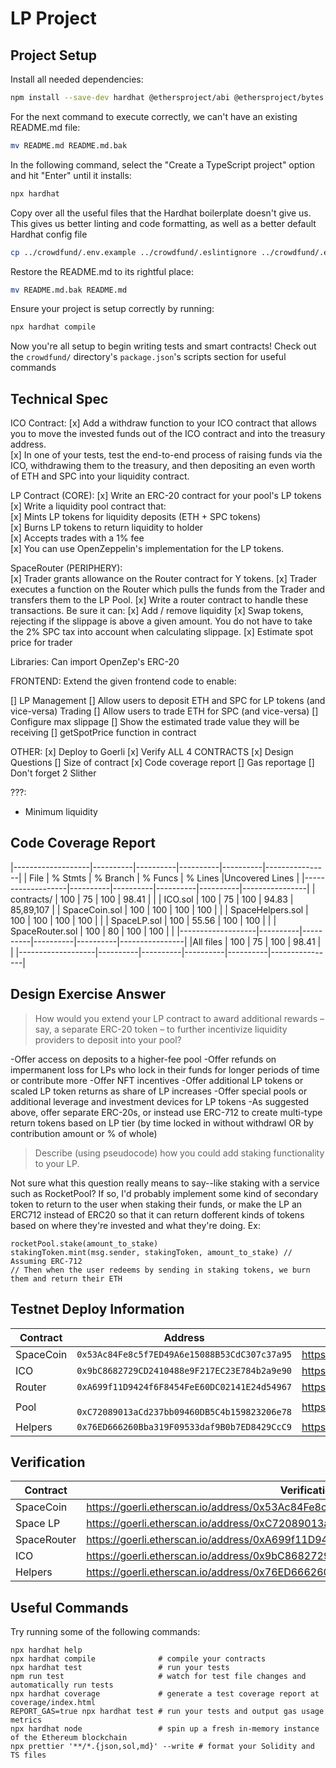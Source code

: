 # LP Project

## Project Setup

Install all needed dependencies:

```bash
npm install --save-dev hardhat @ethersproject/abi @ethersproject/bytes @ethersproject/providers @nomicfoundation/hardhat-chai-matchers @nomicfoundation/hardhat-network-helpers @nomiclabs/hardhat-ethers @nomiclabs/hardhat-etherscan @typechain/ethers-v5 @typechain/hardhat @typescript-eslint/eslint-plugin @typescript-eslint/parser @types/chai @types/mocha @types/node chai dotenv eslint eslint-config-prettier eslint-config-standard eslint-plugin-import eslint-plugin-node eslint-plugin-prettier eslint-plugin-promise ethers hardhat-gas-reporter nodemon prettier prettier-plugin-solidity solidity-coverage ts-node typechain typescript
```

For the next command to execute correctly, we can't have an existing README.md file:

```bash
mv README.md README.md.bak
```

In the following command, select the "Create a TypeScript project" option and hit "Enter" until it installs:

```bash
npx hardhat
```

Copy over all the useful files that the Hardhat boilerplate doesn't give us. This gives us better linting and code formatting, as well as a better default Hardhat config file

```bash
cp ../crowdfund/.env.example ../crowdfund/.eslintignore ../crowdfund/.eslintrc.js ../crowdfund/.prettierignore ../crowdfund/.gitignore ../crowdfund/.solhint.json ../crowdfund/.solhintignore ../crowdfund/hardhat.config.ts ../crowdfund/tsconfig.json ./
```

Restore the README.md to its rightful place:

```bash
mv README.md.bak README.md
```

Ensure your project is setup correctly by running:

```bash
npx hardhat compile
```

Now you're all setup to begin writing tests and smart contracts! Check out the `crowdfund/` directory's `package.json`'s scripts section for useful commands

## Technical Spec
<!-- Here you should list the technical requirements of the project. These should include the points given in the project spec, but will go beyond what is given in the spec because that was written by a non-technical client who leaves it up to you to fill in the spec's details -->

ICO Contract:
[x] Add a withdraw function to your ICO contract that allows you to move the invested funds out of the ICO contract and into the treasury address.  
[x] In one of your tests, test the end-to-end process of raising funds via the ICO, withdrawing them to the treasury, and then depositing an even worth of ETH and SPC into your liquidity contract.    
 
 LP Contract (CORE):
[x] Write an ERC-20 contract for your pool's LP tokens  
[x] Write a liquidity pool contract that:  
    [x] Mints LP tokens for liquidity deposits (ETH + SPC tokens)  
    [x] Burns LP tokens to return liquidity to holder  
    [x] Accepts trades with a 1% fee  
    [x] You can use OpenZeppelin's implementation for the LP tokens.  

SpaceRouter (PERIPHERY):  
[x] Trader grants allowance on the Router contract for Y tokens.
[x] Trader executes a function on the Router which pulls the funds from the Trader and transfers them to the LP Pool.
[x] Write a router contract to handle these transactions. Be sure it can:
    [x] Add / remove liquidity
    [x] Swap tokens, rejecting if the slippage is above a given amount. You do not have to take the 2% SPC tax into account when  calculating slippage.
    [x] Estimate spot price for trader

Libraries: Can import OpenZep's ERC-20

FRONTEND:
Extend the given frontend code to enable:  
  
[] LP Management
[] Allow users to deposit ETH and SPC for LP tokens (and vice-versa)
Trading
[] Allow users to trade ETH for SPC (and vice-versa)
[] Configure max slippage
[] Show the estimated trade value they will be receiving
    [] getSpotPrice function in contract

OTHER:
[x] Deploy to Goerli
[x] Verify ALL 4 CONTRACTS
[x] Design Questions
[] Size of contract
[x] Code coverage report
[] Gas reportage
[] Don't forget 2 Slither 


???:
- Minimum liquidity

## Code Coverage Report
<!-- Copy + paste your coverage report here before submitting your project -->
<!-- You can see how to generate a coverage report in the "Solidity Code Coverage" section located here: -->
<!-- https://learn.0xmacro.com/training/project-crowdfund/p/4 -->

|-------------------|----------|----------|----------|----------|----------------|
| File               |  % Stmts | % Branch |  % Funcs |  % Lines |Uncovered Lines |
|-------------------|----------|----------|----------|----------|----------------|
| contracts/        |      100 |       75 |      100 |    98.41 |                |
|  ICO.sol          |      100 |       75 |      100 |    94.83 |      85,89,107 |
|  SpaceCoin.sol    |      100 |      100 |      100 |      100 |                |
|  SpaceHelpers.sol |      100 |      100 |      100 |      100 |                |
|  SpaceLP.sol      |      100 |    55.56 |      100 |      100 |                |
|  SpaceRouter.sol  |      100 |       80 |      100 |      100 |                |
|-------------------|----------|----------|----------|----------|----------------|
|All files          |      100 |       75 |      100 |    98.41 |                |
|-------------------|----------|----------|----------|----------|----------------|

## Design Exercise Answer
<!-- Answer the Design Exercise. -->
<!-- In your answer: (1) Consider the tradeoffs of your design, and (2) provide some pseudocode, or a diagram, to illustrate how one would get started. -->

> How would you extend your LP contract to award additional rewards – say, a separate ERC-20 token – to further incentivize liquidity providers to deposit into your pool?

-Offer access on deposits to a higher-fee pool
-Offer refunds on impermanent loss for LPs who lock in their funds for longer periods of time or contribute more
-Offer NFT incentives
-Offer additional LP tokens or scaled LP token returns as share of LP increases
-Offer special pools or additional leverage and investment devices for LP tokens
-As suggested above, offer separate ERC-20s, or instead use ERC-712 to create multi-type return tokens based on LP tier (by time locked in without withdrawl OR by contribution amount or % of whole)

>Describe (using pseudocode) how you could add staking functionality to your LP.

Not sure what this question really means to say--like staking with a service such as RocketPool?  If so, I'd probably implement some kind of secondary token to return to the user when staking their funds, or make the LP an ERC712 instead of ERC20 so that it can return dofferent kinds of tokens based on where they're invested and what they're doing.
Ex:
```
rocketPool.stake(amount_to_stake)
stakingToken.mint(msg.sender, stakingToken, amount_to_stake) // Assuming ERC-712
// Then when the user redeems by sending in staking tokens, we burn them and return their ETH
```
## Testnet Deploy Information

| Contract | Address | Etherscan Link |
| -------- | ------- | -------------- |
| SpaceCoin | `0x53Ac84Fe8c5f7ED49A6e15088B53CdC307c37a95` | https://goerli.etherscan.io/address/0x53Ac84Fe8c5f7ED49A6e15088B53CdC307c37a95 |
| ICO | `0x9bC8682729CD2410488e9F217EC23E784b2a9e90` | https://goerli.etherscan.io/address/0x9bC8682729CD2410488e9F217EC23E784b2a9e90 |
| Router | `0xA699f11D9424f6F8454FeE60DC02141E24d54967` | https://goerli.etherscan.io/address/0xA699f11D9424f6F8454FeE60DC02141E24d54967 |
| Pool | ` 0xC72089013aCd237bb09460DB5C4b159823206e78` | https://goerli.etherscan.io/address/0xC72089013aCd237bb09460DB5C4b159823206e78 |
| Helpers | `0x76ED666260Bba319F09533daf9B0b7ED8429CcC9` | https://goerli.etherscan.io/address/0x76ED666260Bba319F09533daf9B0b7ED8429CcC9 |

## Verification
| Contract | Verification Link |
| -------- | ---------------- |
| SpaceCoin | https://goerli.etherscan.io/address/0x53Ac84Fe8c5f7ED49A6e15088B53CdC307c37a95#code |
| Space LP | https://goerli.etherscan.io/address/0xC72089013aCd237bb09460DB5C4b159823206e78#code |
| SpaceRouter | https://goerli.etherscan.io/address/0xA699f11D9424f6F8454FeE60DC02141E24d54967#code |
| ICO | https://goerli.etherscan.io/address/0x9bC8682729CD2410488e9F217EC23E784b2a9e90#code |
| Helpers | https://goerli.etherscan.io/address/0x76ED666260Bba319F09533daf9B0b7ED8429CcC9#code |
## Useful Commands

Try running some of the following commands:

```shell
npx hardhat help
npx hardhat compile              # compile your contracts
npx hardhat test                 # run your tests
npm run test                     # watch for test file changes and automatically run tests
npx hardhat coverage             # generate a test coverage report at coverage/index.html
REPORT_GAS=true npx hardhat test # run your tests and output gas usage metrics
npx hardhat node                 # spin up a fresh in-memory instance of the Ethereum blockchain
npx prettier '**/*.{json,sol,md}' --write # format your Solidity and TS files
```